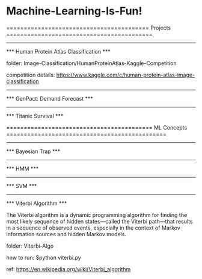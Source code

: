 # Machine-Learning-Is-Fun!

========================================= Projects ==========================================

-------------------------------------------------------
*** Human Protein Atlas Classification ***

folder: 
Image-Classification/HumanProteinAtlas-Kaggle-Competition

competition details:
https://www.kaggle.com/c/human-protein-atlas-image-classification


--------------------------------------------------------
*** GenPact: Demand Forecast ***





--------------------------------------------------------
*** Titanic Survival ***






========================================== ML Concepts ==============================================

-------------------------------------------------------
*** Bayesian Trap ***





-------------------------------------------------------
*** HMM ***





-------------------------------------------------------
*** SVM ***





------------------------------------------------------
*** Viterbi Algorithm ***

The Viterbi algorithm is a dynamic programming algorithm for finding the most likely sequence of hidden states—called the Viterbi path—that results in a sequence of observed events, especially in the context of Markov information sources and hidden Markov models.

folder:
Viterbi-Algo

how to run: 
$python viterbi.py

ref: 
https://en.wikipedia.org/wiki/Viterbi_algorithm

